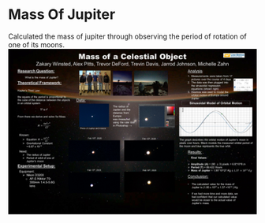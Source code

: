 # Mass Of Jupiter 
Calculated the mass of jupiter through observing the period of rotation of one of its moons.
![Image](./MassOfJupiter.jpg)
